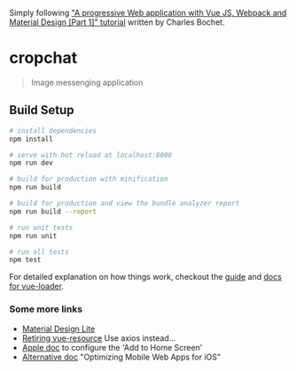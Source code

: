 Simply following ["A progressive Web application with Vue JS, Webpack and Material Design [Part 1]" tutorial](https://blog.sicara.com/a-progressive-web-application-with-vue-js-webpack-material-design-part-1-c243e2e6e402) written by Charles Bochet.

# cropchat

> Image messenging application

## Build Setup

``` bash
# install dependencies
npm install

# serve with hot reload at localhost:8080
npm run dev

# build for production with minification
npm run build

# build for production and view the bundle analyzer report
npm run build --report

# run unit tests
npm run unit

# run all tests
npm test
```

For detailed explanation on how things work, checkout the [guide](http://vuejs-templates.github.io/webpack/) and [docs for vue-loader](http://vuejs.github.io/vue-loader).

### Some more links

 - [Material Design Lite](https://getmdl.io/)
 - [Retiring vue-resource](https://medium.com/the-vue-point/retiring-vue-resource-871a82880af4) Use axios instead...
 - [Apple doc](https://developer.apple.com/library/content/documentation/AppleApplications/Reference/SafariWebContent/ConfiguringWebApplications/ConfiguringWebApplications.html) to configure the 'Add to Home Screen'
 - [Alternative doc](http://blog.teamtreehouse.com/optimizing-mobile-web-apps-ios) "Optimizing Mobile Web Apps for iOS"
